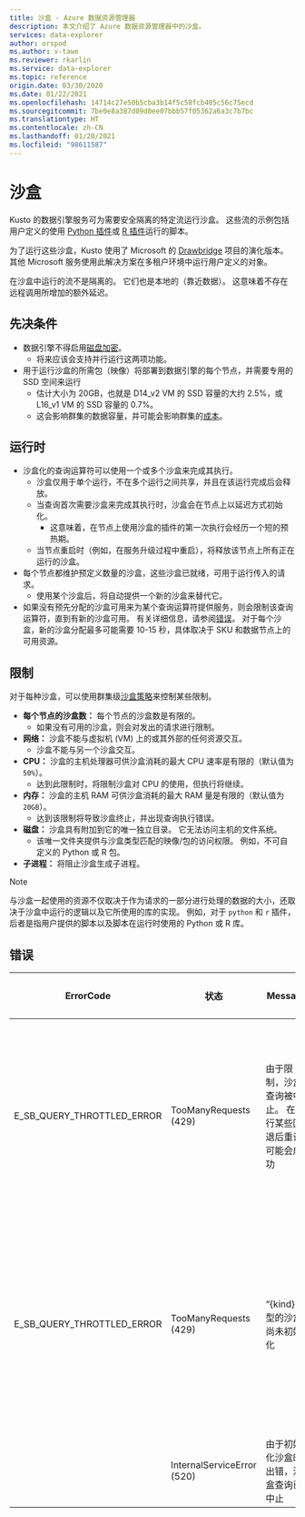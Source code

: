 ```yaml
---
title: 沙盒 - Azure 数据资源管理器
description: 本文介绍了 Azure 数据资源管理器中的沙盒。
services: data-explorer
author: orspod
ms.author: v-tawe
ms.reviewer: rkarlin
ms.service: data-explorer
ms.topic: reference
origin.date: 03/30/2020
ms.date: 01/22/2021
ms.openlocfilehash: 14714c27e50b5cba3b14f5c58fcb405c56c75ecd
ms.sourcegitcommit: 7be0e8a387d09d0ee07bbb57f05362a6a3c7b7bc
ms.translationtype: HT
ms.contentlocale: zh-CN
ms.lasthandoff: 01/20/2021
ms.locfileid: "98611587"
---
```

# <a name="sandboxes"></a>沙盒

Kusto 的数据引擎服务可为需要安全隔离的特定流运行沙盒。
这些流的示例包括用户定义的使用 [Python 插件](../query/pythonplugin.md)或 [R 插件](../query/rplugin.md)运行的脚本。

为了运行这些沙盒，Kusto 使用了 Microsoft 的 [Drawbridge](https://www.microsoft.com/research/project/drawbridge/) 项目的演化版本。 其他 Microsoft 服务使用此解决方案在多租户环境中运行用户定义的对象。

在沙盒中运行的流不是隔离的。 它们也是本地的（靠近数据）。 这意味着不存在远程调用所增加的额外延迟。

## <a name="prerequisites"></a>先决条件

* 数据引擎不得启用[磁盘加密](../../security.md#data-encryption)。
  * 将来应该会支持并行运行这两项功能。
* 用于运行沙盒的所需包（映像）将部署到数据引擎的每个节点，并需要专用的 SSD 空间来运行
  * 估计大小为 20GB，也就是 D14_v2 VM 的 SSD 容量的大约 2.5%，或 L16_v1 VM 的 SSD 容量的 0.7%。
  * 这会影响群集的数据容量，并可能会影响群集的[成本](https://www.azure.cn/pricing/details/data-explorer)。

## <a name="runtime"></a>运行时

* 沙盒化的查询运算符可以使用一个或多个沙盒来完成其执行。
  * 沙盒仅用于单个运行，不在多个运行之间共享，并且在该运行完成后会释放。
  * 当查询首次需要沙盒来完成其执行时，沙盒会在节点上以延迟方式初始化。
    * 这意味着，在节点上使用沙盒的插件的第一次执行会经历一个短的预热期。
  * 当节点重启时（例如，在服务升级过程中重启），将释放该节点上所有正在运行的沙盒。
* 每个节点都维护预定义数量的沙盒，这些沙盒已就绪，可用于运行传入的请求。
  * 使用某个沙盒后，将自动提供一个新的沙盒来替代它。
* 如果没有预先分配的沙盒可用来为某个查询运算符提供服务，则会限制该查询运算符，直到有新的沙盒可用。 有关详细信息，请参阅[错误](#errors)。 对于每个沙盒，新的沙盒分配最多可能需要 10-15 秒，具体取决于 SKU 和数据节点上的可用资源。

## <a name="limitations"></a>限制

对于每种沙盒，可以使用群集级[沙盒策略](../management/sandboxpolicy.md)来控制某些限制。

* **每个节点的沙盒数：** 每个节点的沙盒数是有限的。
  * 如果没有可用的沙盒，则会对发出的请求进行限制。
* **网络：** 沙盒不能与虚拟机 (VM) 上的或其外部的任何资源交互。
  * 沙盒不能与另一个沙盒交互。
* **CPU：** 沙盒的主机处理器可供沙盒消耗的最大 CPU 速率是有限的（默认值为 `50%`）。
  * 达到此限制时，将限制沙盒对 CPU 的使用，但执行将继续。
* **内存：** 沙盒的主机 RAM 可供沙盒消耗的最大 RAM 量是有限的（默认值为 `20GB`）。
  * 达到该限制将导致沙盒终止，并出现查询执行错误。
* **磁盘：** 沙盒具有附加到它的唯一独立目录。 它无法访问主机的文件系统。
  * 该唯一文件夹提供与沙盒类型匹配的映像/包的访问权限。 例如，不可自定义的 Python 或 R 包。
* **子进程：** 将阻止沙盒生成子进程。

> [!NOTE]
> 与沙盒一起使用的资源不仅取决于作为请求的一部分进行处理的数据的大小，还取决于沙盒中运行的逻辑以及它所使用的库的实现。
> 例如，对于 `python` 和 `r` 插件，后者是指用户提供的脚本以及脚本在运行时使用的 Python 或 R 库。

## <a name="errors"></a>错误

|ErrorCode                 |状态                     |Message                                                                                            |可能的原因                                                                                                    |
|--------------------------|---------------------------|---------------------------------------------------------------------------------------------------|--------------------------------------------------------------------------------------------------------------------|
|E_SB_QUERY_THROTTLED_ERROR|TooManyRequests (429)      |由于限制，沙盒查询被中止。 在进行某些回退后重试可能会成功   |目标节点上没有可用的沙盒。 新沙盒应在几秒钟内变得可用         |
|E_SB_QUERY_THROTTLED_ERROR|TooManyRequests (429)      |“{kind}”类型的沙盒尚未初始化                                            |沙盒策略最近发生了更改。 遵守新策略的新沙盒将在几秒钟内变得可用|
|                          |InternalServiceError (520) |由于初始化沙盒时出错，沙盒查询已中止                         |意外的基础结构故障。                         |
